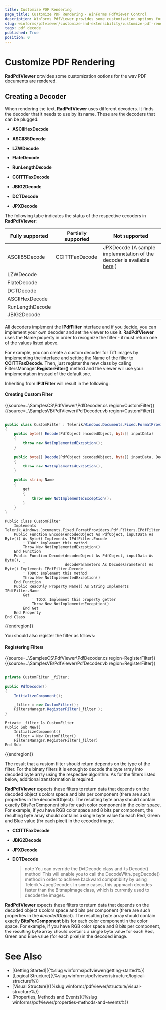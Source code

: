 ```yaml
---
title: Customize PDF Rendering
page_title: Customize PDF Rendering - WinForms PdfViewer Control
description: WinForms PdfViewer provides some customization options for the way PDF documents are rendered.
slug: winforms/pdfviewer/customize-and-extensibility/customize-pdf-rendering
tags: pdf decode
published: True
position: 0
---
```


# Customize PDF Rendering
__RadPdfViewer__ provides some customization options for the way PDF documents are rendered.

## Creating a Decoder

When rendering the text, __RadPdfViewer__ uses different decoders. It finds the decoder that it needs to use by its name. These are the decoders that can be plugged:

* __ASCIIHexDecode__

* __ASCII85Decode__

* __LZWDecode__

* __FlateDecode__

* __RunLengthDecode__

* __CCITTFaxDecode__

* __JBIG2Decode__

* __DCTDecode__

* __JPXDecode__

The following table indicates the status of the respective decoders in __RadPdfViewer__:

|Fully supported|Partially supported|Not supported|
|----|----|----|
|ASCII85Decode|CCITTFaxDecode| JPXDecode (A sample implemnetation of the decoder is available [here](http://www.telerik.com/support/kb/winforms/pdf-viewer/details/use-a-custom-jpxdecode-filter-with-radpdfviewer) )|
|LZWDecode|||
|FlateDecode|||
|DCTDecode|||
|ASCIIHexDecode|||
|RunLengthDecode|||
|JBIG2Decode|||

All decoders implement the __IPdfFilter__ interface and if you decide, you can implement your own decoder and set the viewer to use it. __RadPdfViewer__ uses the Name property in order to recognize the filter - it must return one of the values listed above.

For example, you can create a custom decoder for Tiff images by implementing the interface and setting the Name of the filter to __CCITTFaxDecode__. Then, just register the new class by calling FiltersManager.__RegisterFilter()__ method and the viewer will use your implementation instead of the default one.

Inheriting from __IPdfFilter__ will result in the following:

#### Creating Custom Filter

{{source=..\SamplesCS\PdfViewer\PdfDecoder.cs region=CustomFilter}} 
{{source=..\SamplesVB\PdfViewer\PdfDecoder.vb region=CustomFilter}} 

````C#
        
public class CustomFilter : Telerik.Windows.Documents.Fixed.FormatProviders.Pdf.Filters.IPdfFilter
{
    public byte[] Encode(PdfObject encodedObject, byte[] inputData)
    {
        throw new NotImplementedException();
    }
    
    public byte[] Decode(PdfObject decodedObject, byte[] inputData, DecodeParameters decodeParameters)
    {
        throw new NotImplementedException();
    }
    
    public string Name
    {
        get
        {
            throw new NotImplementedException();
        }
    }
}

````
````VB.NET
Public Class CustomFilter
    Implements Telerik.Windows.Documents.Fixed.FormatProviders.Pdf.Filters.IPdfFilter
    Public Function Encode(encodedObject As PdfObject, inputData As Byte()) As Byte() Implements IPdfFilter.Encode
        ' TODO: Implement this method
        Throw New NotImplementedException()
    End Function
    Public Function Decode(decodedObject As PdfObject, inputData As Byte(), _
                           decodeParameters As DecodeParameters) As Byte() Implements IPdfFilter.Decode
        ' TODO: Implement this method
        Throw New NotImplementedException()
    End Function
    Public ReadOnly Property Name() As String Implements IPdfFilter.Name
        Get
            ' TODO: Implement this property getter
            Throw New NotImplementedException()
        End Get
    End Property
End Class

````

{{endregion}}

You should also register the filter as follows:

#### Registering Filters

{{source=..\SamplesCS\PdfViewer\PdfDecoder.cs region=RegisterFilter}} 
{{source=..\SamplesVB\PdfViewer\PdfDecoder.vb region=RegisterFilter}} 

````C#
        
private CustomFilter _filter;
        
public PdfDecoder()
{
    InitializeComponent();
    
    _filter = new CustomFilter();
    FiltersManager.RegisterFilter(_filter );
}

````
````VB.NET
Private _filter As CustomFilter
Public Sub New()
    InitializeComponent()
    _filter = New CustomFilter()
    FiltersManager.RegisterFilter(_filter)
End Sub

````

{{endregion}}

The result that a custom filter should return depends on the type of the filter. For the binary filters it is enough to decode the byte array into decoded byte array using the respective algorithm. As for the filters listed below, additional transformation is required.

__RadPdfViewer__ expects these filters to return data that depends on the decoded object's colors space and bits per component (there are such properties in the decodedObject). The resulting byte array should contain exactly BitsPerComponent bits for each color component in the color space. For example, if you have RGB color space and 8 bits per component, the resulting byte array should contains a single byte value for each Red, Green and Blue value (for each pixel) in the decoded image.

* __CCITTFaxDecode__

* __JBIG2Decode__

* __JPXDecode__

* __DCTDecode__

    >note You can override the DctDecode class and its Decode() method. This will enable you to call the DecodeWithJpegDecode() method in order to achieve backward compatibility by using Telerik's JpegDecoder. In some cases, this approach decodes faster than the BitmapImage class, which is currently used to decode the images.

 __RadPdfViewer__ expects these filters to return data that depends on the decoded object's colors space and bits per component (there are such properties in the *decodedObject*). The resulting byte array should contain exactly __BitsPerComponent__ bits for each color component in the color space. For example, if you have RGB color space and 8 bits per component, the resulting byte array should contains a single byte value for each Red, Green and Blue value (for each pixel) in the decoded image.

# See Also

* [Getting Started]({%slug winforms/pdfviewer/getting-started%})
* [Logical Structure]({%slug winforms/pdfviewer/structure/logical-structure%})
* [Visual Structure]({%slug winforms/pdfviewer/structure/visual-structure%})
* [Properties, Methods and Events]({%slug winforms/pdfviewer/properties-methods-and-events%})